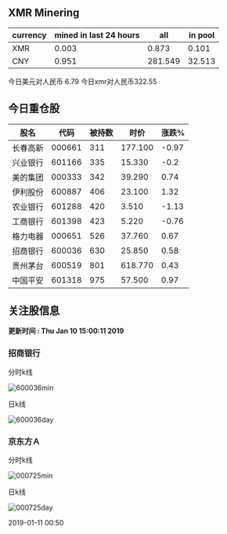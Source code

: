 ## XMR Minering

|currency|mined in last 24 hours|all|in pool|
|---|---|---|---|
|XMR|0.003|0.873|0.101|
|CNY|0.951|281.549|32.513|

今日美元对人民币 6.79	今日xmr对人民币322.55


## 今日重仓股 

|股名|代码|被持数|时价|涨跌%|
|---|---|---|---|---|
|长春高新|000661|311|177.100|-0.97|
|兴业银行|601166|335|15.330|-0.2|
|美的集团|000333|342|39.290|0.74|
|伊利股份|600887|406|23.100|1.32|
|农业银行|601288|420|3.510|-1.13|
|工商银行|601398|423|5.220|-0.76|
|格力电器|000651|526|37.760|0.67|
|招商银行|600036|630|25.850|0.58|
|贵州茅台|600519|801|618.770|0.43|
|中国平安|601318|975|57.500|0.97|

## 关注股信息
**更新时间 : Thu Jan 10 15:00:11 2019**
### 招商银行 
分时k线

![600036min](http://image.sinajs.cn/newchart/min/n/sh600036.gif)

日k线

![600036day](http://image.sinajs.cn/newchart/daily/n/sh600036.gif)

### 京东方Ａ 
分时k线

![000725min](http://image.sinajs.cn/newchart/min/n/sz000725.gif)

日k线

![000725day](http://image.sinajs.cn/newchart/daily/n/sz000725.gif)

2019-01-11 00:50
